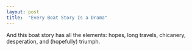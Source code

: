 ```yaml
---
layout: post
title:  "Every Boat Story Is a Drama"
---
```


And this boat story has all the elements: hopes, long travels, chicanery, desperation, and (hopefully) triumph.

